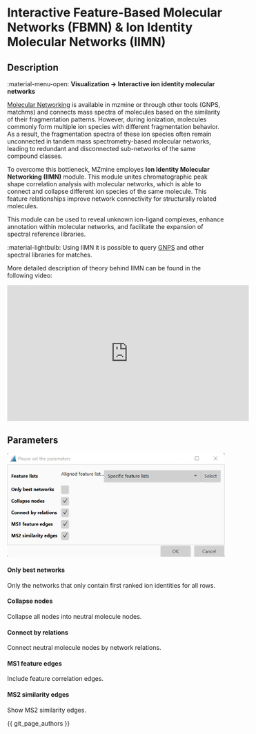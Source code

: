 # Interactive Feature-Based Molecular Networks (FBMN) & Ion Identity Molecular Networks (IIMN)

## **Description**

:material-menu-open: **Visualization  → Interactive ion identity molecular networks**

[Molecular Networking](../../module_docs/group_spectral_net/molecular_networking.md) is available in mzmine or through other tools (GNPS, matchms) and connects mass spectra of molecules based on the similarity of their fragmentation patterns. However, during ionization, molecules commonly form multiple ion species with different fragmentation behavior. As a result, the fragmentation spectra of these ion species often remain unconnected in tandem mass spectrometry-based molecular networks, leading to redundant and disconnected sub-networks of the same compound classes. 

To overcome this bottleneck, MZmine employes **Ion Identity Molecular Networking (IIMN)** module. This module unites chromatographic peak shape correlation analysis with molecular networks, which is able to connect and collapse different ion species of the same molecule. This feature relationships improve network connectivity for structurally related molecules.

This module can be used to reveal unknown ion-ligand complexes, enhance annotation within molecular networks, and facilitate the expansion of spectral reference libraries. 

:material-lightbulb: Using IIMN it is possible to query [GNPS](https://external.gnps2.org/gnpslibrary) and other spectral libraries for matches.

More detailed description of theory behind IIMN can be found in the following video:

<iframe width="560" height="315" src="https://www.youtube.com/embed/UnqVtZngzl0?si=qpwvpW-0HT2H2ZAF&amp;start=2517" title="YouTube video player" frameborder="0" allow="accelerometer; autoplay; clipboard-write; encrypted-media; gyroscope; picture-in-picture; web-share" referrerpolicy="strict-origin-when-cross-origin" allowfullscreen></iframe>

## **Parameters**

![Parameters](parameters.png)

#### **Only best networks**

Only the networks that only contain first ranked ion identities for all rows.

#### **Collapse nodes**

Collapse all nodes into neutral molecule nodes. 

#### **Connect by relations**

Connect neutral molecule nodes by network relations. 

#### **MS1 feature edges**

Include feature correlation edges.

#### **MS2 similarity edges**

Show MS2 similarity edges.

{{ git_page_authors }}